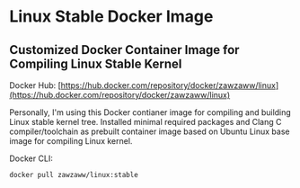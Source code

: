 # Linux Stable Docker Image

## Customized Docker Container Image for Compiling Linux Stable Kernel

Docker Hub: [https://hub.docker.com/repository/docker/zawzaww/linux](https://hub.docker.com/repository/docker/zawzaww/linux)

Personally, I'm using this Docker contianer image for compiling and building Linux stable kernel tree. Installed minimal required packages and Clang C compiler/toolchain as prebuilt container image based on Ubuntu Linux base image for compiling Linux kernel.

Docker CLI:
```
docker pull zawzaww/linux:stable
```
